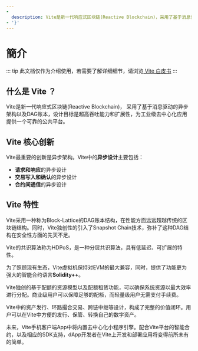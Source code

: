 ```yaml
---
- 
  description: Vite是新一代响应式区块链(Reactive Blockchain)，采用了基于消息驱动的异步架构以及DAG账本，设计目标是超高吞吐能力和扩展性，为工业级去中心化应用提供一个可靠的公共平台。
- '}'
---
```

# 簡介

::: tip 此文档仅作为介绍使用，若需要了解详细细节，请浏览[ Vite 白皮书](https://www.vite.org/whitepaper/vite_cn.pdf) :::

## 什么是 Vite ？

Vite是新一代响应式区块链(Reactive Blockchain)， 采用了基于消息驱动的异步架构以及DAG账本，设计目标是超高吞吐能力和扩展性，为工业级去中心化应用提供一个可靠的公共平台。

## Vite 核心创新

Vite最重要的创新是异步架构。Vite中的**异步设计**主要包括：

* **请求和响应**的异步设计
* **交易写入和确认**的异步设计
* **合约间通信**的异步设计

## Vite 特性

Vite采用一种称为Block-Lattice的DAG账本结构，在性能方面远远超越传统的区块链结构。同时，Vite独创性的引入了Snapshot Chain技术，弥补了这种DAG结构在安全性方面的先天不足。

Vite的共识算法称为HDPoS，是一种分层共识算法，具有低延迟、可扩展的特性。

为了照顾现有生态，Vite虚拟机保持对EVM的最大兼容，同时，提供了功能更为强大的智能合约语言**Solidity++**。

Vite独创的基于配额的资源模型以及配额租赁功能，可以确保系统资源以最大效率进行分配。商业级用户可以保障足够的配额，而轻量级用户无需支付手续费。

Vite中的资产发行、环路撮合交易、跨链中继等设计，构成了完整的价值闭环。用户可以在Vite中方便的发行、保管、转换自己的数字资产。

未来，Vite手机客户端App中将内置去中心化小程序引擎。配合Vite平台的智能合约，以及相应的SDK支持，dApp开发者在Vite上开发和部署应用将变得前所未有的简单。